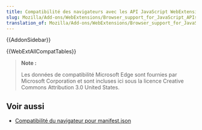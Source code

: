 ```yaml
---
title: Compatibilité des navigateurs avec les API JavaScript WebExtensions
slug: Mozilla/Add-ons/WebExtensions/Browser_support_for_JavaScript_APIs
translation_of: Mozilla/Add-ons/WebExtensions/Browser_support_for_JavaScript_APIs
---
```


{{AddonSidebar}}

{{WebExtAllCompatTables}}

> **Note :**
>
> Les données de compatibilité Microsoft Edge sont fournies par Microsoft Corporation et sont incluses ici sous la licence Creative Commons Attribution 3.0 United States.

## Voir aussi

- [Compatibilité du navigateur pour manifest.json](/fr/Add-ons/WebExtensions/Browser_compatibility_for_manifest.json)
